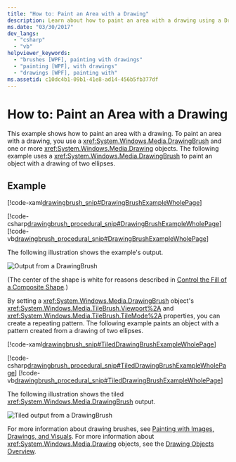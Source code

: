 ```yaml
---
title: "How to: Paint an Area with a Drawing"
description: Learn about how to paint an area with a drawing using a DrawingBrush and one or more Drawing objects.
ms.date: "03/30/2017"
dev_langs: 
  - "csharp"
  - "vb"
helpviewer_keywords: 
  - "brushes [WPF], painting with drawings"
  - "painting [WPF], with drawings"
  - "drawings [WPF], painting with"
ms.assetid: c10dc4b1-09b1-41e8-ad14-456b5fb377df
---
```

# How to: Paint an Area with a Drawing
This example shows how to paint an area with a drawing. To paint an area with a drawing, you use a <xref:System.Windows.Media.DrawingBrush> and one or more <xref:System.Windows.Media.Drawing> objects.   The following example uses a <xref:System.Windows.Media.DrawingBrush> to paint an object with a drawing of two ellipses.  
  
## Example  
 [!code-xaml[drawingbrush_snip#DrawingBrushExampleWholePage](~/samples/snippets/csharp/VS_Snippets_Wpf/drawingbrush_snip/CS/DrawingBrushExample.xaml#drawingbrushexamplewholepage)]  
  
 [!code-csharp[drawingbrush_procedural_snip#DrawingBrushExampleWholePage](~/samples/snippets/csharp/VS_Snippets_Wpf/drawingbrush_procedural_snip/CSharp/DrawingBrushExample.cs#drawingbrushexamplewholepage)]
 [!code-vb[drawingbrush_procedural_snip#DrawingBrushExampleWholePage](~/samples/snippets/visualbasic/VS_Snippets_Wpf/drawingbrush_procedural_snip/VisualBasic/DrawingBrushExample.vb#drawingbrushexamplewholepage)]  
  
 The following illustration shows the example's output.  
  
 ![Output from a DrawingBrush](./media/graphicsmm-drawingbrush-simple.png "graphicsmm_drawingbrush_simple")  
  
 (The center of the shape is white for reasons described in     [Control the Fill of a Composite Shape](how-to-control-the-fill-of-a-composite-shape.md).)  
  
 By setting a <xref:System.Windows.Media.DrawingBrush> object's <xref:System.Windows.Media.TileBrush.Viewport%2A> and <xref:System.Windows.Media.TileBrush.TileMode%2A> properties, you can create a repeating pattern. The following example paints an object with a pattern created from a drawing of two ellipses.  
  
 [!code-xaml[drawingbrush_snip#TiledDrawingBrushExampleWholePage](~/samples/snippets/csharp/VS_Snippets_Wpf/drawingbrush_snip/CS/TiledDrawingBrushExample.xaml#tileddrawingbrushexamplewholepage)]  
  
 [!code-csharp[drawingbrush_procedural_snip#TiledDrawingBrushExampleWholePage](~/samples/snippets/csharp/VS_Snippets_Wpf/drawingbrush_procedural_snip/CSharp/TiledDrawingBrushExample.cs#tileddrawingbrushexamplewholepage)]
 [!code-vb[drawingbrush_procedural_snip#TiledDrawingBrushExampleWholePage](~/samples/snippets/visualbasic/VS_Snippets_Wpf/drawingbrush_procedural_snip/VisualBasic/TiledDrawingBrushExample.vb#tileddrawingbrushexamplewholepage)]  
  
 The following illustration shows the tiled <xref:System.Windows.Media.DrawingBrush> output.  
  
 ![Tiled output from a DrawingBrush](./media/graphicsmm-drawingbrush-tiled.png "graphicsmm_drawingbrush_tiled")  
  
 For more information about drawing brushes, see [Painting with Images, Drawings, and Visuals](painting-with-images-drawings-and-visuals.md). For more information about <xref:System.Windows.Media.Drawing> objects, see the [Drawing Objects Overview](drawing-objects-overview.md).

